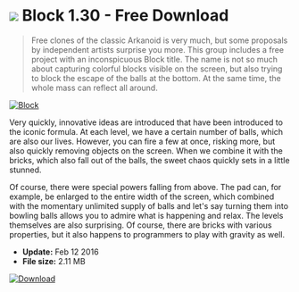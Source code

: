 # ![](https://cdn.softexe.net/static/icon/win.gif) Block 1.30 - Free Download

> Free clones of the classic Arkanoid is very much, but some proposals by independent artists surprise you more. This group includes a free project with an inconspicuous Block title. The name is not so much about capturing colorful blocks visible on the screen, but also trying to block the escape of the balls at the bottom. At the same time, the whole mass can reflect all around.

[![Block](https://gallery.dpcdn.pl/imgc/Tools/65573/g_-_420x350_1.5_-_x20160212124500_1.jpg)](https://softexe.net/win/games-entertainment/arcade-action/block:pphpc.html)

Very quickly, innovative ideas are introduced that have been introduced to the iconic formula. At each level, we have a certain number of balls, which are also our lives. However, you can fire a few at once, risking more, but also quickly removing objects on the screen. When we combine it with the bricks, which also fall out of the balls, the sweet chaos quickly sets in a little stunned.
 
 
 Of course, there were special powers falling from above. The pad can, for example, be enlarged to the entire width of the screen, which combined with the momentary unlimited supply of balls and let's say turning them into bowling balls allows you to admire what is happening and relax. The levels themselves are also surprising. Of course, there are bricks with various properties, but it also happens to programmers to play with gravity as well.


- **Update:** Feb 12 2016
- **File size:** 2.11 MB

[![Download](https://cdn.softexe.net/static/img/download.png)](https://softexe.net/win/games-entertainment/arcade-action/block:pphpc.html)

